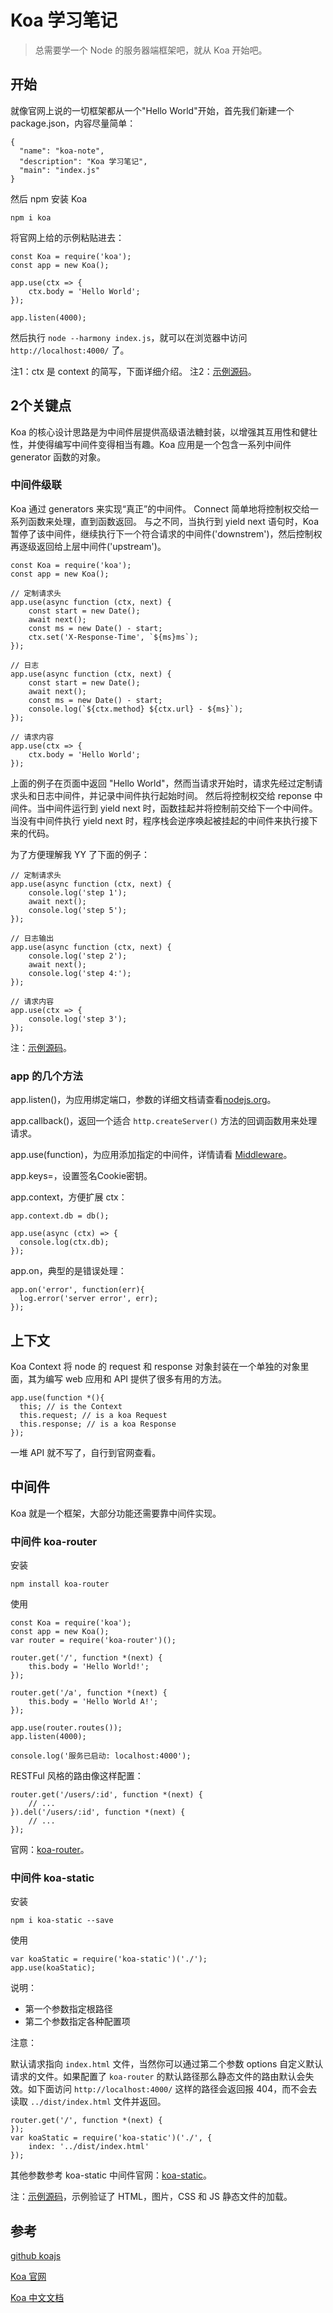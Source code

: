 # Koa 学习笔记

> 总需要学一个 Node 的服务器端框架吧，就从 Koa 开始吧。

## 开始

就像官网上说的一切框架都从一个"Hello World"开始，首先我们新建一个 package.json，内容尽量简单：

    {
      "name": "koa-note",
      "description": "Koa 学习笔记",
      "main": "index.js"
    }  

然后 npm 安装 Koa

    npm i koa

将官网上给的示例粘贴进去：

    const Koa = require('koa');
    const app = new Koa();
    
    app.use(ctx => {
        ctx.body = 'Hello World';
    });
    
    app.listen(4000);

然后执行 `node --harmony index.js`，就可以在浏览器中访问 `http://localhost:4000/` 了。

注1：ctx 是 context 的简写，下面详细介绍。
注2：[示例源码](/articles/koa/demo/start.js)。

## 2个关键点

Koa 的核心设计思路是为中间件层提供高级语法糖封装，以增强其互用性和健壮性，并使得编写中间件变得相当有趣。Koa 应用是一个包含一系列中间件 generator 函数的对象。 

### 中间件级联

Koa 通过 generators 来实现“真正”的中间件。 Connect 简单地将控制权交给一系列函数来处理，直到函数返回。 与之不同，当执行到 yield next 语句时，Koa 暂停了该中间件，继续执行下一个符合请求的中间件('downstrem')，然后控制权再逐级返回给上层中间件('upstream')。

    const Koa = require('koa');
    const app = new Koa();
    
    // 定制请求头
    app.use(async function (ctx, next) {
        const start = new Date();
        await next();
        const ms = new Date() - start;
        ctx.set('X-Response-Time', `${ms}ms`);
    });
    
    // 日志
    app.use(async function (ctx, next) {
        const start = new Date();
        await next();
        const ms = new Date() - start;
        console.log(`${ctx.method} ${ctx.url} - ${ms}`);
    });
    
    // 请求内容
    app.use(ctx => {
        ctx.body = 'Hello World';
    });

上面的例子在页面中返回 "Hello World"，然而当请求开始时，请求先经过定制请求头和日志中间件，并记录中间件执行起始时间。 然后将控制权交给 reponse 中间件。当中间件运行到 yield next 时，函数挂起并将控制前交给下一个中间件。当没有中间件执行 yield next 时，程序栈会逆序唤起被挂起的中间件来执行接下来的代码。

为了方便理解我 YY 了下面的例子：

    // 定制请求头
    app.use(async function (ctx, next) {
        console.log('step 1');
        await next();
        console.log('step 5');
    });
    
    // 日志输出
    app.use(async function (ctx, next) {
        console.log('step 2');
        await next();
        console.log('step 4:');
    });
    
    // 请求内容
    app.use(ctx => {
        console.log('step 3');
    });

注：[示例源码](/articles/koa/demo/middleware.js)。

### app 的几个方法

app.listen()，为应用绑定端口，参数的详细文档请查看[nodejs.org](http://nodejs.org/api/http.html#http_server_listen_port_hostname_backlog_callback)。

app.callback()，返回一个适合 `http.createServer()` 方法的回调函数用来处理请求。

app.use(function)，为应用添加指定的中间件，详情请看 [Middleware](https://github.com/koajs/koa/wiki#middleware)。

app.keys=，设置签名Cookie密钥。

app.context，方便扩展 ctx：

    app.context.db = db();
    
    app.use(async (ctx) => {
      console.log(ctx.db);
    });

app.on，典型的是错误处理：

    app.on('error', function(err){
      log.error('server error', err);
    });

## 上下文

Koa Context 将 node 的 request 和 response 对象封装在一个单独的对象里面，其为编写 web 应用和 API 提供了很多有用的方法。
    
    app.use(function *(){
      this; // is the Context
      this.request; // is a koa Request
      this.response; // is a koa Response
    });

一堆 API 就不写了，自行到官网查看。

## 中间件

Koa 就是一个框架，大部分功能还需要靠中间件实现。

### 中间件 koa-router

安装

    npm install koa-router

使用
    
    const Koa = require('koa');
    const app = new Koa();
    var router = require('koa-router')();
    
    router.get('/', function *(next) {
        this.body = 'Hello World!';
    });
    
    router.get('/a', function *(next) {
        this.body = 'Hello World A!';
    });
    
    app.use(router.routes());
    app.listen(4000);
    
    console.log('服务已启动: localhost:4000');
    
RESTFul 风格的路由像这样配置：

    router.get('/users/:id', function *(next) {
        // ...
    }).del('/users/:id', function *(next) {
        // ...
    });

官网：[koa-router](https://github.com/alexmingoia/koa-router)。

### 中间件 koa-static

安装

    npm i koa-static --save
    
使用

    var koaStatic = require('koa-static')('./');
    app.use(koaStatic);

说明：

- 第一个参数指定根路径
- 第二个参数指定各种配置项

注意：

默认请求指向 `index.html` 文件，当然你可以通过第二个参数 options 自定义默认请求的文件。如果配置了 `koa-router` 的默认路径那么静态文件的路由默认会失效。如下面访问 `http://localhost:4000/` 这样的路径会返回报 404，而不会去读取 `../dist/index.html` 文件并返回。

    router.get('/', function *(next) {
    });
    var koaStatic = require('koa-static')('./', {
        index: '../dist/index.html'
    });

其他参数参考 koa-static 中间件官网：[koa-static](https://github.com/koajs/static)。

注：[示例源码](/articles/koa/demo/koa-static.js)，示例验证了 HTML，图片，CSS 和 JS 静态文件的加载。

## 参考

[github koajs](https://github.com/koajs/koa)

[Koa 官网](http://koajs.com/)

[Koa 中文文档](http://koa.bootcss.com/)




